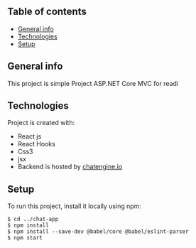 



## Table of contents
* [General info](#general-info)
* [Technologies](#technologies)
* [Setup](#setup)

## General info
This project is simple Project ASP.NET Core MVC for readi
## Technologies
Project is created with:
* React js
* React Hooks
* Css3
* jsx
* Backend is hosted by [chatengine.io](https://chatengine.io )

	
## Setup
To run this project, install it locally using npm:

```
$ cd ../chat-app
$ npm install
$ npm install --save-dev @babel/core @babel/eslint-parser
$ npm start
```
